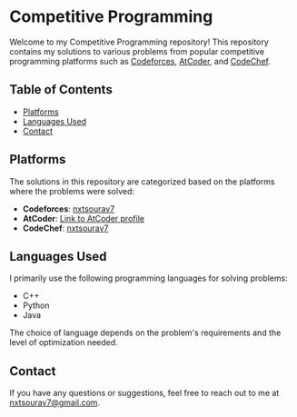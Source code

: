 # Competitive Programming

Welcome to my Competitive Programming repository! This repository contains my solutions to various problems from popular competitive programming platforms such as [Codeforces](https://codeforces.com/), [AtCoder](https://atcoder.jp/), and [CodeChef](https://www.codechef.com/).

## Table of Contents

- [Platforms](#platforms)
- [Languages Used](#languages-used)
- [Contact](#contact)

## Platforms

The solutions in this repository are categorized based on the platforms where the problems were solved:

- **Codeforces**: [nxtsourav7](https://codeforces.com/profile/nxtsourav7)
- **AtCoder**: [Link to AtCoder profile](https://atcoder.jp/)
- **CodeChef**: [nxtsourav7](https://www.codechef.com/users/nxtsourav7)

## Languages Used

I primarily use the following programming languages for solving problems:

- C++
- Python
- Java

The choice of language depends on the problem's requirements and the level of optimization needed.

## Contact

If you have any questions or suggestions, feel free to reach out to me at [nxtsourav7@gmail.com](mailto:nxtsourav7@gmail.com).